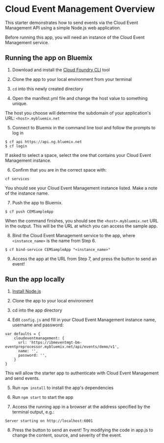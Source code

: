 # Cloud Event Management Overview
This starter demonstrates how to send events via the Cloud Event Management API using a simple Node.js web application. 

Before running this app, you will need an instance of the Cloud Event Management service. 


## Running the app on Bluemix

1. Download and install the [Cloud Foundry CLI][cloud_foundry_url] tool

2. Clone the app to your local environment from your terminal 

3. `cd` into this newly created directory

4. Open the manifest.yml file and change the host value to something unique.

The host you choose will determine the subdomain of your application's URL: `<host>.mybluemix.net`

5. Connect to Bluemix in the command line tool and follow the prompts to log in

  ```
  $ cf api https://api.ng.bluemix.net
  $ cf login
  ```

  If asked to select a space, select the one that contains your Cloud Event Management instance.

6. Confirm that you are in the correct space with:

  ```
  cf services
  ```

  You should see your Cloud Event Management instance listed.  Make a note of the instance name.

7. Push the app to Bluemix.

  ```
  $ cf push CEMSampleApp
  ```

  When the command finishes, you should see the `<host>.mybluemix.net` URL in the output.  This will be the URL at which you can access the sample app.

8. Bind the Cloud Event Management service to the app, where `<instance_name>` is the name from Step 6.
  ```
  $ cf bind-service CEMSampleApp "<instance_name>"
  ```

9. Access the app at the URL from Step 7, and press the button to send an event!


## Run the app locally

1. [Install Node.js][install_node_url]

2. Clone the app to your local environment 

3. cd into the app directory

4. Edit `config.js` and fill in your Cloud Event Management instance name, username and password:

  ```
var defaults = {
      cloudeventmanagement: {
        url: 'https://ibmeventmgt-bm-eventpreprocessor.mybluemix.net/api/events/demo/v1',
        name: '',
        password: '',
      }
}
  ```
  This will allow the starter app to authenticate with Cloud Event Management and send events.

5. Run `npm install` to install the app's dependencies

6. Run `npm start` to start the app

7. Access the running app in a browser at the address specified by the terminal output, e.g.:
  ```
  Server starting on http://localhost:6001
  ```

8. Press the button to send an event!  Try modifying the code in app.js to change the content, source, and severity of the event.

[install_node_url]: https://nodejs.org/en/download/
[cloud_foundry_url]: https://github.com/cloudfoundry/cli

